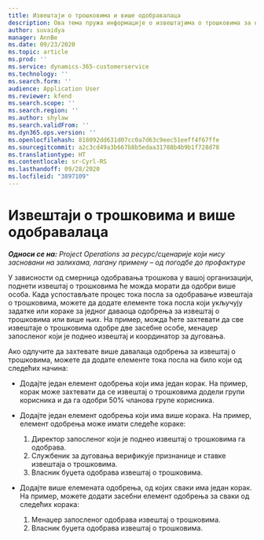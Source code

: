 ```yaml
---
title: Извештаји о трошковима и више одобравалаца
description: Ова тема пружа информације о извештајима о трошковима за које је потребно одобрење више особа.
author: suvaidya
manager: AnnBe
ms.date: 09/23/2020
ms.topic: article
ms.prod: ''
ms.service: dynamics-365-customerservice
ms.technology: ''
ms.search.form: ''
audience: Application User
ms.reviewer: kfend
ms.search.scope: ''
ms.search.region: ''
ms.author: shylaw
ms.search.validFrom: ''
ms.dyn365.ops.version: ''
ms.openlocfilehash: 818092dd631d07cc0a7d63c9eec51eeff4f67ffe
ms.sourcegitcommit: a2c3cd49a3b667b8b5edaa31788b4b9b1f728d78
ms.translationtype: HT
ms.contentlocale: sr-Cyrl-RS
ms.lasthandoff: 09/28/2020
ms.locfileid: "3897109"
---
```

# <a name="expense-reports-and-multiple-approvers"></a>Извештаји о трошковима и више одобравалаца

_**Односи се на:** Project Operations за ресурс/сценарије који нису засновани на залихама, лагану примену – од погодбе до профактуре_

У зависности од смерница одобравања трошкова у вашој организацији, поднети извештај о трошковима ће можда морати да одобри више особа. Када успостављате процес тока посла за одобравање извештаја о трошковима, можете да додате елементе тока посла који укључују задатке или кораке за једног даваоца одобрења за извештај о трошковима или више њих. На пример, можда ћете захтевати да све извештаје о трошковима одобре две засебне особе, менаџер запосленог који је поднео извештај и координатор за дуговања.

Ако одлучите да захтевате више давалаца одобрења за извештај о трошковима, можете да додате елементе тока посла на било који од следећих начина:

- Додајте један елемент одобрења који има један корак. На пример, корак може захтевати да се извештај о трошковима додели групи корисника и да га одобри 50% чланова групе корисника.
- Додајте један елемент одобрења који има више корака. На пример, елемент одобрења може имати следеће кораке:

    1. Директор запосленог који је поднео извештај о трошковима га одобрава.
    2. Службеник за дуговања верификује признанице и ставке извештаја о трошковима.
    3. Власник буџета одобрава извештај о трошковима.

- Додајте више елемената одобрења, од којих сваки има један корак. На пример, можете додати засебни елемент одобрења за сваки од следећих корака:

    1. Менаџер запосленог одобрава извештај о трошковима.
    2. Власник буџета одобрава извештај о трошковима.
